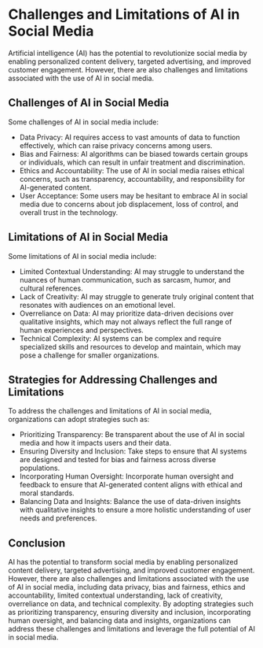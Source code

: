 Challenges and Limitations of AI in Social Media
========================================================================================

Artificial intelligence (AI) has the potential to revolutionize social media by enabling personalized content delivery, targeted advertising, and improved customer engagement. However, there are also challenges and limitations associated with the use of AI in social media.

Challenges of AI in Social Media
--------------------------------

Some challenges of AI in social media include:

* Data Privacy: AI requires access to vast amounts of data to function effectively, which can raise privacy concerns among users.
* Bias and Fairness: AI algorithms can be biased towards certain groups or individuals, which can result in unfair treatment and discrimination.
* Ethics and Accountability: The use of AI in social media raises ethical concerns, such as transparency, accountability, and responsibility for AI-generated content.
* User Acceptance: Some users may be hesitant to embrace AI in social media due to concerns about job displacement, loss of control, and overall trust in the technology.

Limitations of AI in Social Media
---------------------------------

Some limitations of AI in social media include:

* Limited Contextual Understanding: AI may struggle to understand the nuances of human communication, such as sarcasm, humor, and cultural references.
* Lack of Creativity: AI may struggle to generate truly original content that resonates with audiences on an emotional level.
* Overreliance on Data: AI may prioritize data-driven decisions over qualitative insights, which may not always reflect the full range of human experiences and perspectives.
* Technical Complexity: AI systems can be complex and require specialized skills and resources to develop and maintain, which may pose a challenge for smaller organizations.

Strategies for Addressing Challenges and Limitations
----------------------------------------------------

To address the challenges and limitations of AI in social media, organizations can adopt strategies such as:

* Prioritizing Transparency: Be transparent about the use of AI in social media and how it impacts users and their data.
* Ensuring Diversity and Inclusion: Take steps to ensure that AI systems are designed and tested for bias and fairness across diverse populations.
* Incorporating Human Oversight: Incorporate human oversight and feedback to ensure that AI-generated content aligns with ethical and moral standards.
* Balancing Data and Insights: Balance the use of data-driven insights with qualitative insights to ensure a more holistic understanding of user needs and preferences.

Conclusion
----------

AI has the potential to transform social media by enabling personalized content delivery, targeted advertising, and improved customer engagement. However, there are also challenges and limitations associated with the use of AI in social media, including data privacy, bias and fairness, ethics and accountability, limited contextual understanding, lack of creativity, overreliance on data, and technical complexity. By adopting strategies such as prioritizing transparency, ensuring diversity and inclusion, incorporating human oversight, and balancing data and insights, organizations can address these challenges and limitations and leverage the full potential of AI in social media.
